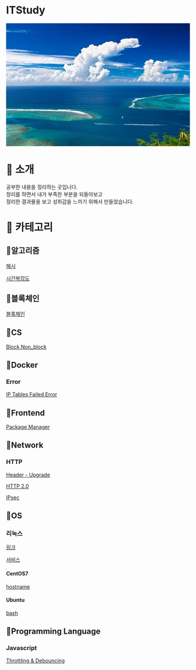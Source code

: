 # ITStudy
![sea](./sea.jpg)


# 📣 소개
공부한 내용을 정리하는 곳입니다.  
정리를 하면서 내가 부족한 부분을 되돌아보고  
정리한 결과물을 보고 성취감을 느끼기 위해서 만들었습니다.


# 🔎 카테고리
## 🔖알고리즘
[해시](https://github.com/jaegeunha94/ITStudy/tree/main/Algorithm/Hash)  

[시간복잡도](https://github.com/jaegeunha94/ITStudy/tree/main/Algorithm/Time%20Complexity)


## 🔖블록체인
[블록체인](https://github.com/jaegeunha94/ITStudy/tree/main/BlockChain)


## 🔖CS
[Block Non_block](https://github.com/jaegeunha94/ITStudy/tree/main/CS/Block_NonBlock)


## 🔖Docker
### Error
[IP Tables Failed Error](https://github.com/jaegeunha94/ITStudy/tree/main/Docker/Error/IPTables_Failed)


## 🔖Frontend
[Package Manager](https://github.com/jaegeunha94/ITStudy/tree/main/Frontend/PackageManager)


## 🔖Network
### HTTP
[Header - Upgrade](https://github.com/jaegeunha94/ITStudy/tree/090b4963b29b49c1f2d1f5e2f2ec6184d2cacb20/Network/HTTP/Header/Upgrade)

[HTTP 2.0](https://github.com/jaegeunha94/ITStudy/tree/main/Network/HTTP/HTTP2.0)

[IPsec](https://github.com/jaegeunha94/ITStudy/tree/main/Network/Security/IPsec)

## 🔖OS
### 리눅스
[링크](https://github.com/jaegeunha94/ITStudy/tree/main/OS/Linux/Link)

[서비스](https://github.com/jaegeunha94/ITStudy/tree/main/OS/Linux/Service)

#### CentOS7
[hostname](https://github.com/jaegeunha94/ITStudy/tree/main/OS/Linux/CentOS7/hostname)

#### Ubuntu
[bash](https://github.com/jaegeunha94/ITStudy/tree/main/OS/Linux/Ubuntu/Bash)


## 🔖Programming Language
### Javascript
[Throttling & Debouncing](https://github.com/jaegeunha94/ITStudy/tree/d3dc5e6d74de5094b3df649fd91d8ff5b07d29f0/ProgrammingLanguage/Javascript/Throttling_Debouncing)




